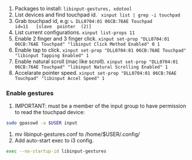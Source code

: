 1. Packages to install: ``libinput-gestures, xdotool``
1. List devices and find touchpad id. 
`` xinput list | grep -i touchpad``
1. Grab touchpad id, e.g: 
``↳ DLL0704:01 06CB:76AE Touchpad           	id=11	[slave  pointer  (2)] ``
1. List current configurations.
``xinput list-props 11``
1. Enable 2 finger and 3 finger click.
``xinput set-prop "DLL0704:01 06CB:76AE Touchpad" "libinput Click Method Enabled" 0 1``
1. Enable tap to click.
``xinput set-prop "DLL0704:01 06CB:76AE Touchpad" "libinput Tapping Enabled" 1``
1. Enable natural scroll (mac like scroll). 
``xinput set-prop "DLL0704:01 06CB:76AE Touchpad" "libinput Natural Scrolling Enabled" 1``   
1. Accelarate pointer speed.
``xinput set-prop "DLL0704:01 06CB:76AE Touchpad" "libinput Accel Speed" 1  ``
  
### Enable gestures
1. IMPORTANT: must be a member of the input group to have permission to read the touchpad device:

```zsh
sudo gpasswd -a $USER input
```
1. mv libinput-gestures.conf to /home/$USER/.config/
1. Add auto-start exec to i3 config.

```zsh
exec --no-startup-id libinput-gestures
```
